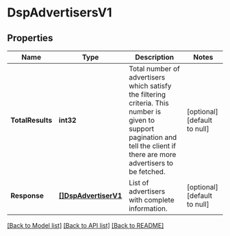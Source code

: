 # DspAdvertisersV1

## Properties
Name | Type | Description | Notes
------------ | ------------- | ------------- | -------------
**TotalResults** | **int32** | Total number of advertisers which satisfy the filtering criteria. This number is given to support pagination and tell the client if there are more advertisers to be fetched. | [optional] [default to null]
**Response** | [**[]DspAdvertiserV1**](DspAdvertiserV1.md) | List of advertisers with complete information. | [optional] [default to null]

[[Back to Model list]](../README.md#documentation-for-models) [[Back to API list]](../README.md#documentation-for-api-endpoints) [[Back to README]](../README.md)

